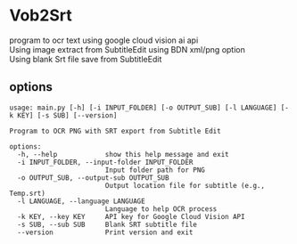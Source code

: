 # Vob2Srt
program to ocr text using google cloud vision ai api\
Using image extract from SubtitleEdit using BDN xml/png option\
Using blank Srt file save from SubtitleEdit

## options
```
usage: main.py [-h] [-i INPUT_FOLDER] [-o OUTPUT_SUB] [-l LANGUAGE] [-k KEY] [-s SUB] [--version]

Program to OCR PNG with SRT export from Subtitle Edit

options:
  -h, --help            show this help message and exit
  -i INPUT_FOLDER, --input-folder INPUT_FOLDER
                        Input folder path for PNG
  -o OUTPUT_SUB, --output-sub OUTPUT_SUB
                        Output location file for subtitle (e.g., Temp.srt)
  -l LANGUAGE, --language LANGUAGE
                        Language to help OCR process
  -k KEY, --key KEY     API key for Google Cloud Vision API
  -s SUB, --sub SUB     Blank SRT subtitle file
  --version             Print version and exit

```
